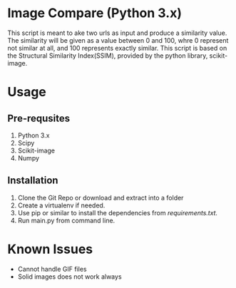 # Image Compare (Python 3.x)

   This script is meant to ake two urls as input and produce a similarity value. The similarity will be given as a value between 0 and 100, whre 0 represent not similar at all, and 100 represents exactly similar.
   This script is based on the Structural Similarity Index(SSIM), provided by the python library, scikit-image.
   
# Usage
## Pre-requsites
   1. Python 3.x
   2. Scipy
   3. Scikit-image
   4. Numpy

## Installation
   1. Clone the Git Repo or download and extract into a folder
   2. Create a virtualenv if needed.
   3. Use pip or similar to install the dependencies from *requirements.txt.*
   4. Run main.py from command line.

# Known Issues
* Cannot handle GIF files
* Solid images does not work always
